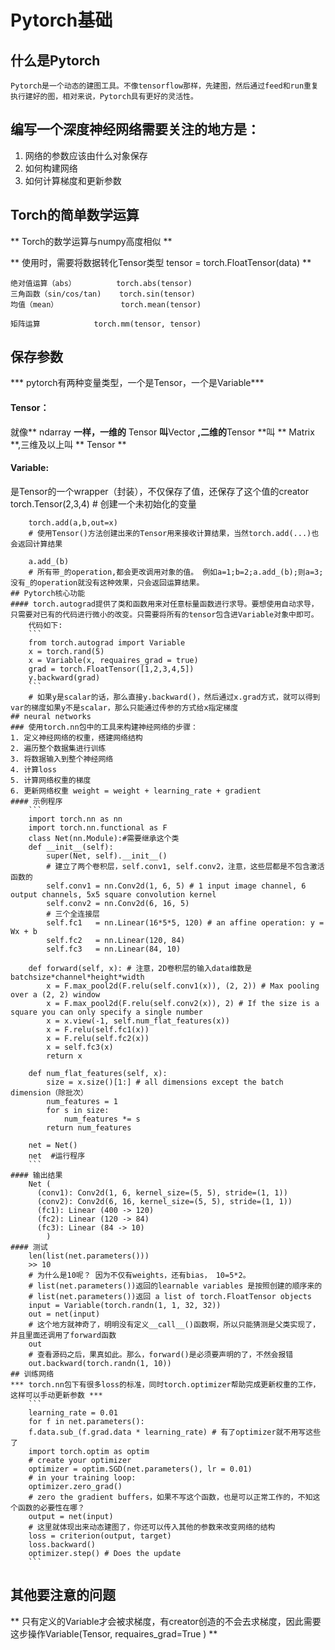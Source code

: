 # Pytorch基础
## 什么是Pytorch
	Pytorch是一个动态的建图工具。不像tensorflow那样，先建图，然后通过feed和run重复执行建好的图，相对来说，Pytorch具有更好的灵活性。
## 编写一个深度神经网络需要关注的地方是：
1. 网络的参数应该由什么对象保存
2. 如何构建网络
3. 如何计算梯度和更新参数

## Torch的简单数学运算
** Torch的数学运算与numpy高度相似 **

** 使用时，需要将数据转化Tensor类型 tensor = torch.FloatTensor(data) **

	绝对值运算（abs）         torch.abs(tensor)
	三角函数（sin/cos/tan)    torch.sin(tensor)
	均值（mean）              torch.mean(tensor)
	
	矩阵运算            torch.mm(tensor, tensor)
	
## 保存参数
*** pytorch有两种变量类型，一个是Tensor，一个是Variable***
#### Tensor：
就像** ndarray **一样，一维的** Tensor **叫**Vector **,二维的**Tensor **叫 
** Matrix **,三维及以上叫 ** Tensor **

#### Variable:
是Tensor的一个wrapper（封装），不仅保存了值，还保存了这个值的creator
		torch.Tensor(2,3,4) 
		# 创建一个未初始化的变量
		
		torch.add(a,b,out=x) 
		# 使用Tensor()方法创建出来的Tensor用来接收计算结果，当然torch.add(...)也会返回计算结果
		
		a.add_(b) 
		# 所有带_的operation,都会更改调用对象的值。 例如a=1;b=2;a.add_(b);则a=3; 没有_的operation就没有这种效果，只会返回运算结果。
	## Pytorch核心功能
	#### torch.autograd提供了类和函数用来对任意标量函数进行求导。要想使用自动求导，只需要对已有的代码进行微小的改变。只需要将所有的tensor包含进Variable对象中即可。
		代码如下:
		```
		from torch.autograd import Variable
		x = torch.rand(5)
		x = Variable(x, requaires_grad = true)
		grad = torch.FloatTensor([1,2,3,4,5])
		y.backward(grad)
		```
		# 如果y是scalar的话，那么直接y.backward()，然后通过x.grad方式，就可以得到var的梯度如果y不是scalar，那么只能通过传参的方式给x指定梯度
	## neural networks
	### 使用torch.nn包中的工具来构建神经网络的步骤：
	1. 定义神经网络的权重，搭建网络结构
	2. 遍历整个数据集进行训练
	3. 将数据输入到整个神经网络
	4. 计算loss
	5. 计算网络权重的梯度
	6. 更新网络权重 weight = weight + learning_rate + gradient
	#### 示例程序
		```
		import torch.nn as nn
		import torch.nn.functional as F
		class Net(nn.Module):#需要继承这个类
	    def __init__(self):
	        super(Net, self).__init__()
	        # 建立了两个卷积层，self.conv1, self.conv2，注意，这些层都是不包含激活函数的
	        self.conv1 = nn.Conv2d(1, 6, 5) # 1 input image channel, 6 output channels, 5x5 square convolution kernel
	        self.conv2 = nn.Conv2d(6, 16, 5)
	        # 三个全连接层
	        self.fc1   = nn.Linear(16*5*5, 120) # an affine operation: y = Wx + b
	        self.fc2   = nn.Linear(120, 84)
	        self.fc3   = nn.Linear(84, 10)
	 
	    def forward(self, x): # 注意，2D卷积层的输入data维数是 batchsize*channel*height*width
	        x = F.max_pool2d(F.relu(self.conv1(x)), (2, 2)) # Max pooling over a (2, 2) window
	        x = F.max_pool2d(F.relu(self.conv2(x)), 2) # If the size is a square you can only specify a single number
	        x = x.view(-1, self.num_flat_features(x))
	        x = F.relu(self.fc1(x))
	        x = F.relu(self.fc2(x))
	        x = self.fc3(x)
	        return x
	 
	    def num_flat_features(self, x):
	        size = x.size()[1:] # all dimensions except the batch dimension（除批次）
	        num_features = 1
	        for s in size:
	            num_features *= s
	        return num_features
	 
		net = Net()
		net  #运行程序
		```
	#### 输出结果
		Net (
		  (conv1): Conv2d(1, 6, kernel_size=(5, 5), stride=(1, 1))
		  (conv2): Conv2d(6, 16, kernel_size=(5, 5), stride=(1, 1))
		  (fc1): Linear (400 -> 120)
		  (fc2): Linear (120 -> 84)
		  (fc3): Linear (84 -> 10)
			)
	#### 测试
		len(list(net.parameters())) 
		>> 10
		# 为什么是10呢？ 因为不仅有weights，还有bias， 10=5*2。
	    # list(net.parameters())返回的learnable variables 是按照创建的顺序来的
	    # list(net.parameters())返回 a list of torch.FloatTensor objects
		input = Variable(torch.randn(1, 1, 32, 32))
		out = net(input)
		# 这个地方就神奇了，明明没有定义__call__()函数啊，所以只能猜测是父类实现了，并且里面还调用了forward函数
		out 
		# 查看源码之后，果真如此。那么，forward()是必须要声明的了，不然会报错
		out.backward(torch.randn(1, 10))
	## 训练网络
	*** torch.nn包下有很多loss的标准，同时torch.optimizer帮助完成更新权重的工作，这样可以手动更新参数 ***
		```
		learning_rate = 0.01
		for f in net.parameters():
		f.data.sub_(f.grad.data * learning_rate) # 有了optimizer就不用写这些了
		import torch.optim as optim
		# create your optimizer
		optimizer = optim.SGD(net.parameters(), lr = 0.01)
		# in your training loop:
		optimizer.zero_grad() 
		# zero the gradient buffers，如果不写这个函数，也是可以正常工作的，不知这个函数的必要性在哪？
		output = net(input)
		# 这里就体现出来动态建图了，你还可以传入其他的参数来改变网络的结构
		loss = criterion(output, target)
		loss.backward()
		optimizer.step() # Does the update
		```
## 其他要注意的问题
** 只有定义的Variable才会被求梯度，有creator创造的不会去求梯度，因此需要这步操作Variable(Tensor, requaires_grad=True ) **
 


	
	